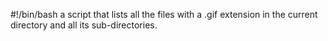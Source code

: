 #!/bin/bash
a script that lists all the files with a .gif extension in the current directory and all its sub-directories.















